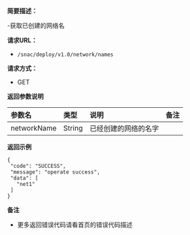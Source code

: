 **简要描述：**

-获取已创建的网络名

**请求URL：**
- `/snac/deploy/v1.0/network/names`

**请求方式：**
- GET

 **返回参数说明**

|参数名|类型|说明|备注|
|:-----  |:-----|:-----|:-----|
|networkName|String|已经创建的网络的名字|||

 **返回示例**

 ```
 {
  "code": "SUCCESS",
  "message": "operate success",
  "data": [
    "net1"
  ]
}

 ```



 **备注**

- 更多返回错误代码请看首页的错误代码描述

